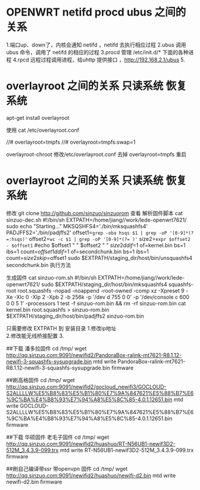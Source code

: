 # OPENWRT netifd procd ubus 之间的关系

1.端口up、down了，内核会通知 netifd ，netifd 去执行相应过程
2.ubus 调用 ubus 命令，调用了 netifd 的相应的过程
3.procd 管理 /etc/init.d/*  下面的各种进程
4.rpcd  远程过程调用进程，给uhttp 提供接口 ，http://192.168.2.1/ubus
5.

# overlayroot  之间的关系  只读系统 恢复系统

apt-get install overlayroot

使用 cat /etc/overlayroot.conf 

//#     overlayroot=tmpfs
//#     overlayroot=tmpfs:swap=1


overlayroot-chroot 修改/etc/overlayroot.conf 去掉  overlayroot=tmpfs  重启

# overlayroot  之间的关系  只读系统 恢复系统
修改  git clone http://github.com/sinzuo/sinzuorom
查看 
解析固件脚本
cat sinzuo-dec.sh 
#!/bin/sh
EXTPATH=/home/jiang//work/lede-openwrt7621/
sudo echo "Starting..."
MKSQSHFS4='./bin/mksquashfs4'
PADJFFS2='./bin/padjffs2'
offset1=`grep -oba hsqs $1 | grep -oP '[0-9]*(?=:hsqs)'`
offset2=`wc -c $1 | grep -oP '[0-9]*(?= )'`
size2=`expr $offset2 - $offset1`
#echo $offset1 " " $offset2 " " $size2
dd if=$1 of=kernel.bin bs=1 ibs=1 count=$offset1
dd if=$1 of=secondchunk.bin bs=1 ibs=1 count=$size2 skip=$offset1
sudo  $EXTPATH/staging_dir/host/bin/unsquashfs4 secondchunk.bin
执行方法 

生成固件
 cat sinzuo-rom.sh 
#!/bin/sh
EXTPATH=/home/jiang//work/lede-openwrt7621/
sudo $EXTPATH/staging_dir/host/bin/mksquashfs4 squashfs-root root.squashfs -nopad -noappend -root-owned -comp xz -Xpreset 9 -Xe -Xlc 0 -Xlp 2 -Xpb 2  -b 256k -p '/dev d 755 0 0' -p '/dev/console c 600 0 0 5 1' -processors 1
test -f sinzuo-rom.bin && rm -rf sinzuo-rom.bin
cat kernel.bin root.squashfs > sinzuo-rom.bin
$EXTPATH/staging_dir/host/bin/padjffs2 sinzuo-rom.bin


只需要修改 EXTPATH 到 安装目录
1.修改ip地址  
2.修改能无线桥接配置
3.

##下载 潘多拉固件
cd /tmp/
wget http://qq.sinzuo.com:9091/newifid2/PandoraBox-ralink-mt7621-R8.1.12-newifi-3-squashfs-sysupgrade.bin
mtd write PandoraBox-ralink-mt7621-R8.1.12-newifi-3-squashfs-sysupgrade.bin firmware

##刷高格固件
cd /tmp/
wget      http://qq.sinzuo.com:9091/newifid2/gocloud_newifi3/GOCLOUD-S2ALLLLW%E5%B8%83%E5%B1%80%E7%9A%847621%E5%88%B7%E6%9C%BA%E4%B8%93%E7%94%A8%E5%8C%85-4.0.1.12651.bin
mtd write GOCLOUD-S2ALLLLW%E5%B8%83%E5%B1%80%E7%9A%847621%E5%88%B7%E6%9C%BA%E4%B8%93%E7%94%A8%E5%8C%85-4.0.1.12651.bin firmware

##下载 华硕固件 老毛子固件
cd /tmp/
wget http://qq.sinzuo.com:9091/newifid2/huashuo/RT-N56UB1-newif3D2-512M_3.4.3.9-099.trx
mtd write RT-N56UB1-newif3D2-512M_3.4.3.9-099.trx firmware

##刷自己编译带ssr 带openvpn 固件
cd /tmp/
wget http://qq.sinzuo.com:9091/newifid2/huashuo/newifi-d2.bin
mtd write newifi-d2.bin firmware

